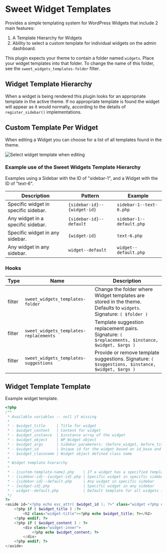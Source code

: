 # Sweet Widget Templates

Provides a simple templating system for WordPress Widgets that include 2 main features:

1. A Template Hierarchy for Widgets
2. Ability to select a custom template for individual widgets on the admin dashboard.

This plugin expects your theme to contain a folder named `widgets`. Place your widget templates into that folder. To change the name of this folder, see the `sweet_widgets_templates-folder` filter.

## Widget Template Hierarchy

When a widget is being rendered this plugin looks for an appropriate template in the active theme. If no appropriate template is found the widget will appear as it would normally, according to the details of `register_sidebar()` implementations.

## Custom Template Per Widget

When editing a Widget you can choose for a list of all templates found in the theme.

![Select widget template when editing](http://public.daggerhart.com/images/sweet-widgets/sweet-widgets-templates.jpg)

### Example use of the Sweet Widgets Template Hierarchy

Examples using a Sidebar with the ID of "sidebar-1", and a Widget with the ID of "text-6".

Description | Pattern | Example
---|---|---
Specific widget in specific sidebar. | `{sidebar-id}--{widget-id}` | `sidebar-1--text-6.php`
Any widget in a specific sidebar. | `{sidebar-id}--default` | `sidebar-1--default.php`
Specific widget in any sidebar. | `{widget-id}` | `text-6.php`
Any widget in any sidebar. | `widget--default` | `widget--default.php`

### Hooks

Type | Name | Description
---|---|---
filter | `sweet_widgets_templates-folder` | Change the folder where Widget templates are stored in the theme. Defaults to `widgets`. Signature: `( $folder )`
filter | `sweet_widgets_templates-replacements` | Template suggestion replacement pairs. Signature: `( $replacements, $instance, $widget, $args )`
filter | `sweet_widgets_templates-suggestions` | Provide or remove template suggestions. Signature: `( $suggestions, $instance, $widget, $args )`

## Widget Template Template

Example widget template.

```php
<?php
/**
 * Available variables -- null if missing
 *
 * - $widget_title     | Title for widget
 * - $widget_content   | Content for widget
 * - $widget_instance  | $instance array of the widget
 * - $widget_object    | WP_Widget object
 * - $widget_args      | Sidebar parameters: (before_widget, before_title, etc...)
 * - $widget_id        | Unique id for the widget based on id_base and number
 * - $widget_classname | Widget object defined class name
 * 
 * Widget template hierarchy
 *
 * - {custom-template-name}.php    | If a widget has a specified template name in the Admin Dashboard, that template name takes priority.
 * - {sidebar-id}--{widget-id}.php | Specific widget in specific sidebar
 * - {sidebar-id}--default.php     | Any widget in specific sidebar
 * - {widget-id}.php               | Specific widget in any sidebar
 * - widget--default.php           | Default template for all widgets in all sidebars
 */
?>
<aside id="<?php echo esc_attr( $widget_id ); ?>" class="widget <?php echo esc_attr( $widget_classname ); ?>">
	<?php if ( $widget_title ) :?>
		<h2 class="widget-title"><?php echo $widget_title; ?></h2>
	<?php endif; ?>
	<?php if ( $widget_content ) : ?>
		<div class="widget-inner">
			<?php echo $widget_content; ?>
		</div>
	<?php endif; ?>
</aside>
```